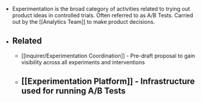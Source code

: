 - Experimentation is the broad category of activities related to trying out product ideas in controlled trials. Often referred to as A/B Tests. Carried out by the [[Analytics Team]] to make product decisions.
- ## Related
	- [[inquirer/Experimentation Coordination]] - Pre-draft proposal to gain visibility across all experiments and interventions
	- [[Experimentation Platform]] - Infrastructure used for running A/B Tests
		-